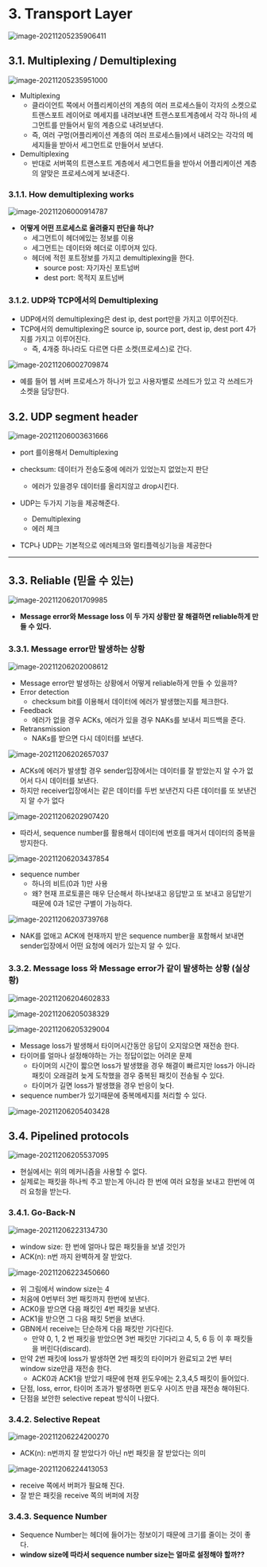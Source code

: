 # 3. Transport Layer

![image-20211205235906411](img/image-20211205235906411.png)

## 3.1. Multiplexing / Demultiplexing 

![image-20211205235951000](img/image-20211205235951000.png)

- Multiplexing 
  - 클라이언트 쪽에서 어플리케이션의 계층의 여러 프로세스들이 각자의 소켓으로 트랜스포트 레이어로 메세지를 내려보내면 트랜스포트계층에서 각각 하나의 세그먼트를 만들어서 밑의 계층으로 내려보낸다.
  - 즉, 여러 구멍(어플리케이션 계층의 여러 프로세스들)에서 내려오는 각각의 메세지들을 받아서 세그먼트로 만들어서 보낸다.
- Demultiplexing 
  - 반대로 서버쪽의 트랜스포트 계층에서 세그먼트들을 받아서 어플리케이션 계층의 알맞은 프로세스에게 보내준다.

### 3.1.1. How demultiplexing works

![image-20211206000914787](img/image-20211206000914787.png)

- **어떻게 어떤 프로세스로 올려줄지 판단을 하냐?**
  - 세그먼트이 헤더에있는 정보를 이용
  - 세그먼트는 데이터와 헤더로 이루어져 있다.
  - 헤더에 적힌 포트정보를 가지고 demultiplexing을 한다.
    - source post: 자기자신 포트넘버
    - dest port: 목적지 포트넘버

### 3.1.2. UDP와 TCP에서의 Demultiplexing

- UDP에서의 demultiplexing은 dest ip, dest port만을 가지고 이루어진다.
- TCP에서의 demultiplexing은 source ip, source port, dest ip, dest port 4가지를 가지고 이루어진다.
  - 즉, 4개중 하나라도 다르면 다른 소켓(프로세스)로 간다.

![image-20211206002709874](img/image-20211206002709874.png)

- 예를 들어 웹 서버 프로세스가 하나가 있고 사용자별로 쓰레드가 있고 각 쓰레드가 소켓을 담당한다.



## 3.2. UDP segment header

![image-20211206003631666](img/image-20211206003631666.png)

- port 를이용해서 Demultiplexing
- checksum: 데이터가 전송도중에 에러가 있었는지 없었는지 판단
  - 에러가 있을경우 데이터를 올리지않고 drop시킨다.
- UDP는 두가지 기능을 제공해준다.
  - Demultiplexing
  - 에러 체크

- TCP나 UDP는 기본적으로 에러체크와 멀티플렉싱기능을 제공한다



------



## 3.3. Reliable (믿을 수 있는)

![image-20211206201709985](img/image-20211206201709985.png)

- **Message error와 Message loss 이 두 가지 상황만 잘 해결하면 reliable하게 만들 수 있다.**

### 3.3.1. Message error만 발생하는 상황

![image-20211206202008612](img/image-20211206202008612.png)

- Message error만 발생하는 상황에서 어떻게 reliable하게 만들 수 있을까?
- Error detection
  - checksum bit를 이용해서 데이터에 에러가 발생했는지를 체크한다.
- Feedback
  - 에러가 없을 경우 ACKs, 에러가 있을 경우 NAKs를 보내서 피드백을 준다.
- Retransmission
  - NAKs를 받으면 다시 데이터를 보낸다.

![image-20211206202657037](img/image-20211206202657037.png)

- ACKs에 에러가 발생할 경우 sender입장에서는 데이터를 잘 받았는지 알 수가 없어서 다시 데이터를 보낸다.
- 하지만 receiver입장에서는 같은 데이터를 두번 보낸건지 다른 데이터를 또 보낸건지 알 수가 없다

![image-20211206202907420](img/image-20211206202907420.png)

- 따라서, sequence number를 활용해서 데이터에 번호를 매겨서 데이터의 중복을 방지한다.

![image-20211206203437854](img/image-20211206203437854.png)

- sequence number
  - 하나의 비트(0과 1)만 사용 
  - 왜? 현재 프로토콜은 매우 단순해서 하나보내고 응답받고 또 보내고 응답받기 때문에 0과 1로만 구별이 가능하다.

![image-20211206203739768](img/image-20211206203739768.png)

- NAK를 없애고 ACK에 현재까지 받은 sequence number을 포함해서 보내면 sender입장에서 어떤 요청에 에러가 있는지 알 수 있다.

### 3.3.2. Message loss 와 Message error가 같이 발생하는 상황 (실상황)

![image-20211206204602833](img/image-20211206204602833.png)

![image-20211206205038329](img/image-20211206205038329.png)

![image-20211206205329004](img/image-20211206205329004.png)

- Message loss가 발생해서 타이머시간동안 응답이 오지않으면 재전송 한다.
- 타이머를 얼마나 설정해야하는 가는 정답이없는 어려운 문제
  - 타이머의 시간이 짧으면 loss가 발생했을 경우 해결이 빠르지만 loss가 아니라 패킷이 오래걸려 늦게 도착했을 경우 중복된 패킷이 전송될 수 있다.
  - 타이머가 길면 loss가 발생했을 경우 반응이 늦다.
- sequence number가 있기때문에 중복메세지를 처리할 수 있다.

![image-20211206205403428](img/image-20211206205403428.png)

## 3.4. Pipelined protocols

![image-20211206205537095](img/image-20211206205537095.png)

- 현실에서는 위의 메커니즘을 사용할 수 없다.
- 실제로는 패킷을 하나씩 주고 받는게 아니라 한 번에 여러 요청을 보내고 한번에 여러 요청을 받는다.

### 3.4.1. Go-Back-N

![image-20211206223134730](img/image-20211206223134730.png)

- window size: 한 번에 얼마나 많은 패킷들을 보낼 것인가
- ACK(n): n번 까지 완벽하게 잘 받았다.

![image-20211206223450660](img/image-20211206223450660.png)

- 위 그림에서 window size는 4
- 처음에 0번부터 3번 패킷까지 한번에 보낸다.
- ACK0을 받으면 다음 패킷인 4번 패킷을 보낸다.
- ACK1을 받으면 그 다음 패킷 5번을 보낸다.
- GBN에서  receive는 단순하게 다음 패킷만 기다린다.
  - 만약 0, 1, 2 번 패킷을 받았으면 3번 패킷만 기다리고 4, 5, 6 등 이 후 패킷들을 버린다(discard).
- 만약 2번 패킷에 loss가 발생하면 2번 패킷의 타이머가 완료되고 2번 부터 window size만큼 재전송 한다.
  - ACK0과 ACK1을 받았기 때문에 현재 윈도우에는 2,3,4,5 패킷이 들어있다.
- 단점, loss, error, 타이머 초과가 발생하면 윈도우 사이즈 만큼 재전송 해야된다.
- 단점을 보안한 selective repeat 방식이 나왔다.

### 3.4.2. Selective Repeat

![image-20211206224200270](img/image-20211206224200270.png)

- ACK(n): n번까지 잘 받았다가 아닌 n번 패킷을 잘 받았다는 의미

![image-20211206224413053](img/image-20211206224413053.png)

- receive 쪽에서 버퍼가 필요해 진다.
- 잘 받은 패킷을 receive 쪽의 버퍼에 저장

### 3.4.3. Sequence Number

- Sequence Number는 헤더에 들어가는 정보이기 때문에 크기를 줄이는 것이 좋다.
- **window size에 따라서 sequence number size는 얼마로 설정해야 할까??**
